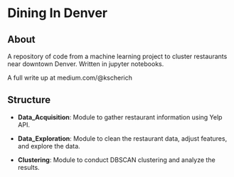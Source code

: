# Dining In Denver

## About

A repository of code from a machine learning project to cluster restaurants near downtown Denver. Written in jupyter notebooks.

A full write up at medium.com/@kscherich

## Structure

* **Data_Acquisition**: Module to gather restaurant information using Yelp API.

* **Data_Exploration**: Module to clean the restaurant data, adjust features, and explore the data.

* **Clustering**: Module to conduct DBSCAN clustering and analyze the results. 

